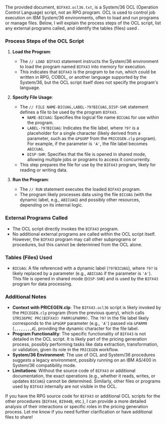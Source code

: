 The provided document, `BIFX43.ocl36.txt`, is a System/36 OCL (Operation Control Language) script, not an RPG program. OCL is used to control job execution on IBM System/36 environments, often to load and run programs or manage files. Below, I will explain the process steps of the OCL script, list any external programs called, and identify the tables (files) used .

### Process Steps of the OCL Script

1. **Load the Program**:
   - The `// LOAD BIFX43` statement instructs the System/36 environment to load the program named `BIFX43` into memory for execution.
   - This indicates that `BIFX43` is the program to be run, which could be written in RPG, COBOL, or another language supported by the System/36, but the OCL script itself does not specify the program's language.

2. **Specify File Usage**:
   - The `// FILE NAME-BICUAG,LABEL-?9?BICUAG,DISP-SHR` statement defines a file to be used by the program `BIFX43`.
     - `NAME-BICUAG`: Specifies the logical file name `BICUAG` for use within the program.
     - `LABEL-?9?BICUAG`: Indicates the file label, where `?9?` is a placeholder for a single character (likely derived from a parameter, such as the `&P$GRP` from the `PRICEGEN.clp` program). For example, if the parameter is `'A'`, the file label becomes `ABICUAG`.
     - `DISP-SHR`: Specifies that the file is opened in shared mode, allowing multiple jobs or programs to access it concurrently.
   - This step prepares the file for use by the `BIFX43` program, likely for reading or writing data.

3. **Run the Program**:
   - The `// RUN` statement executes the loaded `BIFX43` program.
   - The program likely processes data using the file `BICUAG` (with the dynamic label, e.g., `ABICUAG`) and possibly other resources, depending on its internal logic.

### External Programs Called

- The OCL script directly invokes the `BIFX43` program.
- No additional external programs are called within the OCL script itself. However, the `BIFX43` program may call other subprograms or procedures, but this cannot be determined from the OCL alone.

### Tables (Files) Used

- `BICUAG`: A file referenced with a dynamic label (`?9?BICUAG`), where `?9?` is likely replaced by a parameter (e.g., `ABICUAG` if the parameter is `'A'`). This file is opened in shared mode (`DISP-SHR`) and is used by the `BIFX43` program for data processing.

### Additional Notes
- **Context with PRICEGEN.clp**: The `BIFX43.ocl36` script is likely invoked by the `PRICEGEN.clp` program (from the previous query), which calls `STRS36PRC PRC(BIFX43) PARM(&PARM9)`. The `?9?` in the file label likely corresponds to the `&P$GRP` parameter (e.g., `'A'`) passed via `&PARM9` (`,,,,,,,,A`), providing the dynamic character for the file label.
- **Program Functionality**: The specific functionality of `BIFX43` is not detailed in the OCL script. It is likely part of the pricing generation process, possibly performing tasks like data extraction, transformation, or validation, given its role in the `PRICEGEN` workflow.
- **System/36 Environment**: The use of OCL and System/36 procedures suggests a legacy environment, possibly running on an IBM AS/400 in System/36 compatibility mode.
- **Limitations**: Without the source code of `BIFX43` or additional documentation, the exact operations (e.g., whether it reads, writes, or updates `BICUAG`) cannot be determined. Similarly, other files or programs used by `BIFX43` internally are not visible in the OCL.

If you have the RPG source code for `BIFX43` or additional OCL scripts for the other procedures (`BIFX44`, `BI944B`, etc.), I can provide a more detailed analysis of their interactions or specific roles in the pricing generation process. Let me know if you need further clarification or have additional files to share!